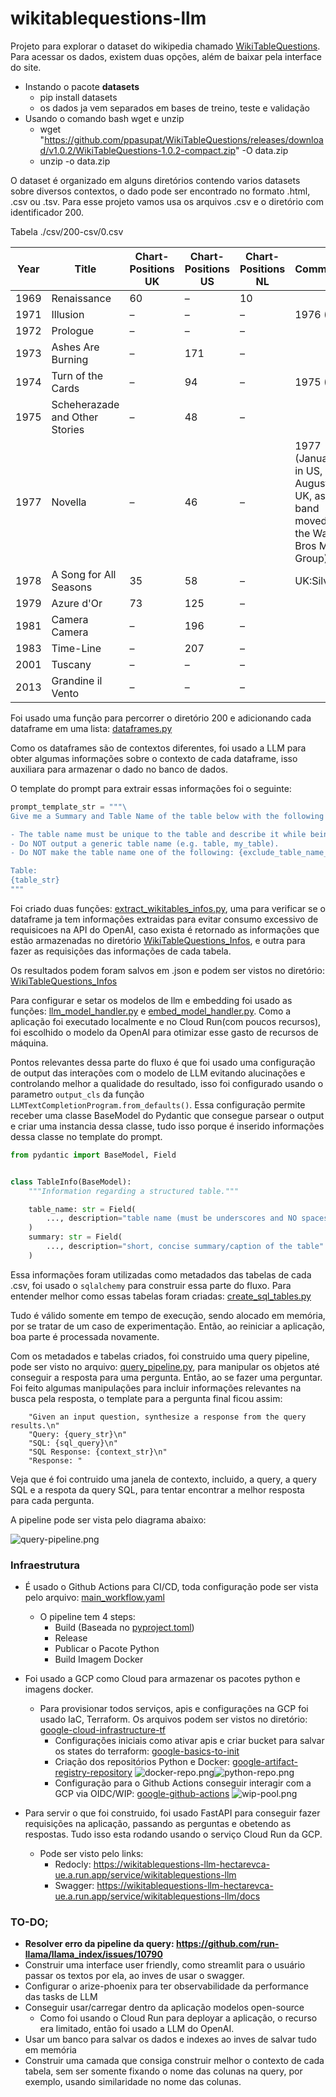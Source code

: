 # wikitablequestions-llm

Projeto para explorar o dataset do wikipedia chamado [WikiTableQuestions](https://ppasupat.github.io/WikiTableQuestions/).
Para acessar os dados, existem duas opções, além de baixar pela interface do site.
- Instando o pacote **datasets**
  - pip install datasets
  - os dados ja vem separados em bases de treino, teste e validação
- Usando o comando bash wget e unzip
  - wget "https://github.com/ppasupat/WikiTableQuestions/releases/download/v1.0.2/WikiTableQuestions-1.0.2-compact.zip" -O data.zip
  - unzip -o data.zip

O dataset é organizado em alguns diretórios contendo varios datasets sobre diversos contextos, o dado pode ser encontrado no formato .html, .csv ou .tsv. 
Para esse projeto vamos usa os arquivos .csv e o diretório com identificador 200.

Tabela ./csv/200-csv/0.csv

| Year | Title                          | Chart-Positions UK | Chart-Positions US | Chart-Positions NL | Comments                                                                             |
|------|--------------------------------|--------------------|--------------------|--------------------|--------------------------------------------------------------------------------------|
| 1969 | Renaissance                    | 60                 | –                  | 10                 |                                                                                      |
| 1971 | Illusion                       | –                  | –                  | –                  | 1976 (UK)                                                                            |
| 1972 | Prologue                       | –                  | –                  | –                  |                                                                                      |
| 1973 | Ashes Are Burning              | –                  | 171                | –                  |                                                                                      |
| 1974 | Turn of the Cards              | –                  | 94                 | –                  | 1975 (UK)                                                                            |
| 1975 | Scheherazade and Other Stories | –                  | 48                 | –                  |                                                                                      |
| 1977 | Novella                        | –                  | 46                 | –                  | 1977 (January in US, August in UK, as the band moved to the Warner Bros Music Group) |
| 1978 | A Song for All Seasons         | 35                 | 58                 | –                  | UK:Silver                                                                            |
| 1979 | Azure d'Or                     | 73                 | 125                | –                  |                                                                                      |
| 1981 | Camera Camera                  | –                  | 196                | –                  |                                                                                      |
| 1983 | Time-Line                      | –                  | 207                | –                  |                                                                                      |
| 2001 | Tuscany                        | –                  | –                  | –                  |                                                                                      |
| 2013 | Grandine il Vento              | –                  | –                  | –                  |                                                                                      |

Foi usado uma função para percorrer o diretório 200 e adicionando cada dataframe em uma lista: [dataframes.py](wikitablequestions-llm-service-core%2Fmain%2Fwikitablequestions_llm_service_core%2Fhandlers%2Fdataframes.py)

Como os dataframes são de contextos diferentes, foi usado a LLM para obter algumas informações sobre o contexto de cada dataframe, isso auxiliara para armazenar o dado no banco de dados.

O template do prompt para extrair essas informações foi o seguinte:

```python
prompt_template_str = """\
Give me a Summary and Table Name of the table below with the following JSON format

- The table name must be unique to the table and describe it while being concise.
- Do NOT output a generic table name (e.g. table, my_table).
- Do NOT make the table name one of the following: {exclude_table_name_list}

Table:
{table_str}
"""
```
Foi criado duas funções: [extract_wikitables_infos.py](wikitablequestions-llm-service-core%2Fmain%2Fwikitablequestions_llm_service_core%2Fhandlers%2Fextract_wikitables_infos.py), uma para verificar se o dataframe ja tem informações extraidas para evitar consumo excessivo de requisicoes na API do OpenAI, caso exista é retornado as informações que estão armazenadas no diretório [WikiTableQuestions_Infos](wikitablequestions-llm-service-core%2Fmain%2Fwikitablequestions_llm_service_core%2Fdata%2FWikiTableQuestions_Infos), e outra para fazer as requisições das informações de cada tabela.

Os resultados podem foram salvos em .json e podem ser vistos no diretório: [WikiTableQuestions_Infos](wikitablequestions-llm-service-core%2Fmain%2Fwikitablequestions_llm_service_core%2Fdata%2FWikiTableQuestions_Infos)

Para configurar e setar os modelos de llm e embedding foi usado as funções: [llm_model_handler.py](wikitablequestions-llm-service-core%2Fmain%2Fwikitablequestions_llm_service_core%2Fmodels_handlers%2Fllm_model_handler.py) e [embed_model_handler.py](wikitablequestions-llm-service-core%2Fmain%2Fwikitablequestions_llm_service_core%2Fmodels_handlers%2Fembed_model_handler.py).
Como a aplicação foi executado localmente e no Cloud Run(com poucos recursos), foi escolhido o modelo da OpenAI para otimizar esse gasto de recursos de máquina.

Pontos relevantes dessa parte do fluxo é que foi usado uma configuração de output das interações com o modelo de LLM evitando alucinações e controlando melhor a qualidade do resultado, isso foi configurado usando o parametro ```output_cls```  da função ```LLMTextCompletionProgram.from_defaults()```. 
Essa configuração permite receber uma classe BaseModel do Pydantic que consegue parsear o output e criar uma instancia dessa classe, tudo isso porque é inserido informações dessa classe no template do prompt.

```python
from pydantic import BaseModel, Field


class TableInfo(BaseModel):
    """Information regarding a structured table."""

    table_name: str = Field(
        ..., description="table name (must be underscores and NO spaces)"
    )
    summary: str = Field(
        ..., description="short, concise summary/caption of the table"
    )

```

Essa informações foram utilizadas como metadados das tabelas de cada .csv, foi usado o `sqlalchemy` para construir essa parte do fluxo.
Para entender melhor como essas tabelas foram criadas: [create_sql_tables.py](wikitablequestions-llm-service-core%2Fmain%2Fwikitablequestions_llm_service_core%2Fhandlers%2Fcreate_sql_tables.py)

Tudo é válido somente em tempo de execução, sendo alocado em memória, por se tratar de um caso de experimentação. Então, ao reiniciar a aplicação, boa parte é processada novamente.

Com os metadados e tabelas criados, foi construido uma query pipeline, pode ser visto no arquivo: [query_pipeline.py](wikitablequestions-llm-service-core%2Fmain%2Fwikitablequestions_llm_service_core%2Fhandlers%2Fquery_pipeline.py), para manipular os objetos até conseguir a resposta para uma pergunta. Então, ao se fazer uma perguntar.
Foi feito algumas manipulações para incluir informações relevantes na busca pela resposta, o template para a pergunta final ficou assim:

```commandline
    "Given an input question, synthesize a response from the query results.\n"
    "Query: {query_str}\n"
    "SQL: {sql_query}\n"
    "SQL Response: {context_str}\n"
    "Response: "
```

Veja que é foi contruido uma janela de contexto, incluido, a query, a query SQL e a respota da query SQL, para tentar encontrar a melhor resposta para cada pergunta.

A pipeline pode ser vista pelo diagrama abaixo:

![query-pipeline.png](images%2Fquery-pipeline.png)

### Infraestrutura

- É usado o Github Actions para CI/CD, toda configuração pode ser vista pelo arquivo: [main_workflow.yaml](.github%2Fworkflows%2Fmain_workflow.yaml)
  - O pipeline tem 4 steps:
    - Build (Baseada no [pyproject.toml](pyproject.toml))
    - Release
    - Publicar o Pacote Python
    - Build Imagem Docker
    
- Foi usado a GCP como Cloud para armazenar os pacotes python e imagens docker.
  - Para provisionar todos serviços, apis e configurações na GCP foi usado IaC, Terraform. Os arquivos podem ser vistos no diretório: [google-cloud-infrastructure-tf](google-cloud-infrastructure-tf)
    - Configurações iniciais como ativar apis e criar bucket para salvar os states do terraform: [google-basics-to-init](google-cloud-infrastructure-tf%2Fgoogle-basics-to-init) 
    - Criação dos repositórios Python e Docker: [google-artifact-registry-repository](google-cloud-infrastructure-tf%2Fgoogle-artifact-registry-repository)
      ![docker-repo.png](images%2Fdocker-repo.png)![python-repo.png](images%2Fpython-repo.png)
    - Configuração para o Github Actions conseguir interagir com a GCP via OIDC/WIP: [google-github-actions](google-cloud-infrastructure-tf%2Fgoogle-github-actions)
      ![wip-pool.png](images%2Fwip-pool.png)

- Para servir o que foi construido, foi usado FastAPI para conseguir fazer requisições na aplicação, passando as perguntas e obetendo as respostas. Tudo isso esta rodando usando o serviço Cloud Run da GCP.
  - Pode ser visto pelo links:
    - Redocly: https://wikitablequestions-llm-hectarevca-ue.a.run.app/service/wikitablequestions-llm
    - Swagger: https://wikitablequestions-llm-hectarevca-ue.a.run.app/service/wikitablequestions-llm/docs

### TO-DO;

- **Resolver erro da pipeline da query: https://github.com/run-llama/llama_index/issues/10790**
- Construir uma interface user friendly, como streamlit para o usuário passar os textos por ela, ao inves de usar o swagger.
- Configurar o arize-phoenix para ter observabilidade da performance das tasks de LLM
- Conseguir usar/carregar dentro da aplicação modelos open-source
  - Como foi usando o Cloud Run para deployar a aplicação, o recurso era limitado, então foi usado a LLM do OpenAI.
- Usar um banco para salvar os dados e indexes ao inves de salvar tudo em memória
- Construir uma camada que consiga construir melhor o contexto de cada tabela, sem ser somente fixando o nome das colunas na query, por exemplo, usando similaridade no nome das colunas.
